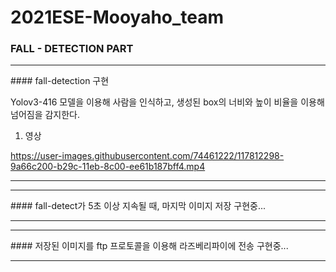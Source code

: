 # 2021ESE-Mooyaho_team
### FALL - DETECTION PART
   
<hr/>
#### fall-detection 구현   

Yolov3-416 모델을 이용해 사람을 인식하고, 생성된 box의 너비와 높이 비율을 이용해 넘어짐을 감지한다.   

1. 영상   

https://user-images.githubusercontent.com/74461222/117812298-9a66c200-b29c-11eb-8c00-ee61b187bff4.mp4
<hr/>   
   
      
       
<hr/>
#### fall-detect가 5초 이상 지속될 때, 마지막 이미지 저장   
구현중...   
   
<hr/>   
   
   
   
   
<hr/>
#### 저장된 이미지를 ftp 프로토콜을 이용해 라즈베리파이에 전송   
구현중...   
<hr/>   

